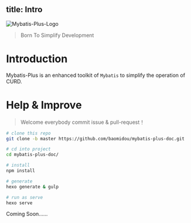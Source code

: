 title: Intro
---
![Mybatis-Plus-Logo](/images/mybatis-plus-logo-with-words.png "logo")

> Born To Simplify Development

# Introduction

Mybatis-Plus is an enhanced toolkit of `Mybatis` to simplify the operation of CURD.

# Help & Improve

> Welcome everybody commit issue & pull-request！

```bash
# clone this repo
git clone -b master https://github.com/baomidou/mybatis-plus-doc.git

# cd into project
cd mybatis-plus-doc/

# install
npm install

# generate
hexo generate & gulp

# run as serve
hexo serve
```

Coming Soon......
